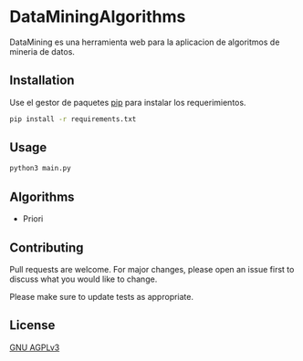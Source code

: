 # DataMiningAlgorithms

DataMining es una herramienta web para la aplicacion de algoritmos de mineria de datos.

## Installation

Use el gestor de paquetes [pip](https://pip.pypa.io/en/stable/) para instalar los requerimientos.

```bash
pip install -r requirements.txt
```

## Usage

```python
python3 main.py
```
## Algorithms
* Priori

## Contributing
Pull requests are welcome. For major changes, please open an issue first to discuss what you would like to change.

Please make sure to update tests as appropriate.

## License
[GNU AGPLv3](https://choosealicense.com/licenses/agpl-3.0/)